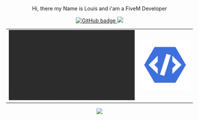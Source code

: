 <p align="center">Hi, there my Name is Louis and i'am a FiveM Developer</p>

 <p align="center"></p>

<p align="center">
  <a href="https://github.com/DevItsMB?tab=followers">
    <img src="https://img.shields.io/github/followers/DevItsMB?label=Followers&logo=GitHub&style=for-the-badge" alt="GitHub badge" />
  </a>
  <a href="https://discord.gg/yZJ2pBfJhX">
    <img src="https://img.shields.io/discord/792390187958140948?logo=discord&style=for-the-badge" />
  </a>
<p align="center">

<table width="100%"> 
  <tr>
    <td><img src="https://raw.githubusercontent.com/DevItsMB/DevItsMB/master/DiscordGif.gif" alt="Discord" /></td>
    <td><img src="https://raw.githubusercontent.com/DevItsMB/DevItsMB/master/verified_developer_badge.png" alt="Discord Verified Dev Badge" /></td>
  </tr>
</table>

<p align="center">
<img src="https://media1.tenor.com/images/f8448fef6f65d672657a1e5a91d68ba4/tenor.gif?itemid=17752213" />
<p align="center">


